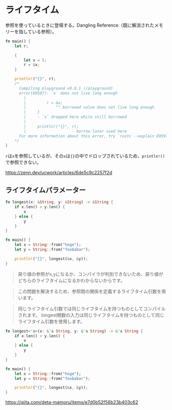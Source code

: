 # ライフタイム

参照を使っているときに登場する。Dangling Reference（既に解消されたメモリーを指している参照）。

```rs
fn main() {
    let r;

    {
        let x = 5;
        r = &x;
    }

    println!("{}", r);
    /*
      Compiling playground v0.0.1 (/playground)
      error[E0597]: `x` does not live long enough
        |
        |         r = &x;
        |             ^^ borrowed value does not live long enough
        |     }
        |     - `x` dropped here while still borrowed
        |
        |     println!("{}", r);
        |                    - borrow later used here
      For more information about this error, try `rustc --explain E0597`.
    */
}
```

`r`は`x`を参照しているが、その`x`は`{}`の中でドロップされているため、`println!()`で参照できない。

https://zenn.dev/ucwork/articles/6de5c9c2257f2d

## ライフタイムパラメーター

```rs
fn longest(x: &String, y: &String) -> &String {
    if x.len() > y.len() {
        x
    } else {
        y
    }
}

fn main() {
    let x = String::from("hoge");
    let y = String::from("foobabar");

    println!("{}", longest(&x, &y));
}
```

> 戻り値の参照がx,yになるか、コンパイラが判別できないため、戻り値がどちらのライフタイムになるかわからないからです。

> この問題を解決するため、参照間の関係を定義するライフタイム引数を用います。

> 同じライフタイム引数では同じライフタイムを持つものとしてコンパイルされます。 longest関数の入力は同じライフタイムを持つものとして同じライフタイム引数を使用します。

```rs
fn longest<'a>(x: &'a String, y: &'a String) -> &'a String {
    if x.len() > y.len() {
        x
    } else {
        y
    }
}

fn main() {
    let x = String::from("hoge");
    let y = String::from("foobabar");

    println!("{}", longest(&x, &y));
}
```

https://qiita.com/deta-mamoru/items/e7d0b52f56b23b403c62
